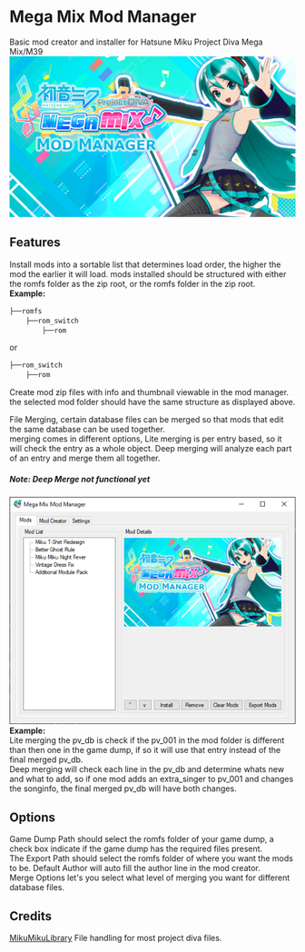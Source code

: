 # Mega Mix Mod Manager
Basic mod creator and installer for Hatsune Miku Project Diva Mega Mix/M39
![UI](Preview%20Images/Logo.png)

## Features
Install mods into a sortable list that determines load order, the higher the mod the earlier it will load. mods installed should be structured with either the romfs folder as the zip root, or the romfs folder in the zip root.<br/>
**Example:**
```bash
├──romfs
    ├──rom_switch
        ├──rom
```
or 
```bash
├──rom_switch
    ├──rom
```

Create mod zip files with info and thumbnail viewable in the mod manager. the selected mod folder should have the same structure as displayed above.<br/>

File Merging, certain database files can be merged so that mods that edit the same database can be used together.<br/>
merging comes in different options, Lite merging is per entry based, so it will check the entry as a whole object. Deep merging will analyze each part of an entry and merge them all together.<br/>
##### Note: Deep Merge not functional yet
![UI](Preview%20Images/ImageMain.png)
**Example:**<br/>
Lite merging the pv_db is check if the pv_001 in the mod folder is different than then one in the game dump, if so it will use that entry instead of the final merged pv_db.<br/>
Deep merging will check each line in the pv_db and determine whats new and what to add, so if one mod adds an extra_singer to pv_001 and changes the songinfo, the final merged pv_db will have both changes.
 

## Options
Game Dump Path should select the romfs folder of your game dump, a check box indicate if the game dump has the required files present.<br/>
The Export Path should select the romfs folder of where you want the mods to be.
Default Author will auto fill the author line in the mod creator.<br/>
Merge Options let's you select what level of merging you want for different database files.

## Credits
[MikuMikuLibrary](https://github.com/blueskythlikesclouds/MikuMikuLibrary) File handling for most project diva files.
